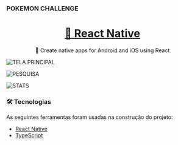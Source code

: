 ### POKEMON CHALLENGE

<h1 align="center">
    <a href="https://reactnative.dev/">🔗 React Native</a>
</h1>
<p align="center">🚀 Create native apps for Android and iOS using React</p>


![TELA PRINCIPAL](https://user-images.githubusercontent.com/67912493/101778077-21d3bd80-3ad2-11eb-8650-b9cca4bb1605.png)

![PESQUISA](https://user-images.githubusercontent.com/67912493/101778000-0799df80-3ad2-11eb-8f03-c39cf51b5e21.png)


![STATS](https://user-images.githubusercontent.com/67912493/101778063-1c767300-3ad2-11eb-87e8-95ffa73077cd.png)



### 🛠 Tecnologias

As seguintes ferramentas foram usadas na construção do projeto:

- [React Native](https://reactnative.dev/)
- [TypeScript](https://www.typescriptlang.org/)
